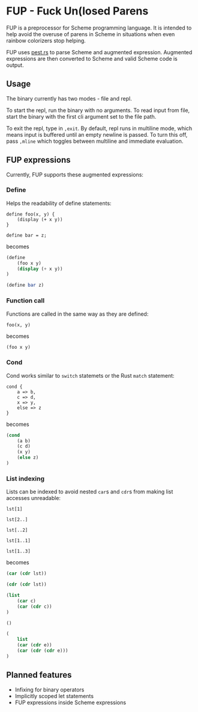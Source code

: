 # FUP - Fuck Un(losed Parens

FUP is a preprocessor for Scheme programming language. It is intended to help avoid the overuse of parens in Scheme in situations when even rainbow colorizers stop helping.

FUP uses [pest.rs](https://pest.rs/) to parse Scheme and augmented expression. Augmented expressions are then converted to Scheme and valid Scheme code is output.

## Usage

The binary currently has two modes - file and repl.

To start the repl, run the binary with no arguments. To read input from file, start the binary with the first cli argument set to the file path.

To exit the repl, type in `,exit`. By default, repl runs in multiline mode, which means input is buffered until an empty newline is passed. To turn this off, pass `,mline` which toggles between multiline and immediate evaluation.

## FUP expressions

Currently, FUP supports these augmented expressions:

### Define

Helps the readability of define statements:

```
define foo(x, y) {
	(display (+ x y))
}

define bar = z;
```
becomes
```scheme
(define
	(foo x y)
	(display (+ x y))
)

(define bar z)
```

### Function call

Functions are called in the same way as they are defined:

```
foo(x, y)
```
becomes
```scheme
(foo x y)
```

### Cond

Cond works similar to `switch` statemets or the Rust `match` statement:

```
cond {
	a => b,
	c => d,
	x => y,
	else => z
}
```
becomes
```scheme
(cond
	(a b)
	(c d)
	(x y)
	(else z)
)
```

### List indexing

Lists can be indexed to avoid nested `car`s and `cdr`s from making list accesses unreadable:

```
lst[1]

lst[2..]

lst[..2]

lst[1..1]

lst[1..3]
```
becomes
```scheme
(car (cdr lst))

(cdr (cdr lst))

(list
	(car c)
	(car (cdr c))
)

()

(
	list
	(car (cdr e))
	(car (cdr (cdr e)))
)
```

## Planned features

* Infixing for binary operators
* Implicitly scoped let statements
* FUP expressions inside Scheme expressions
